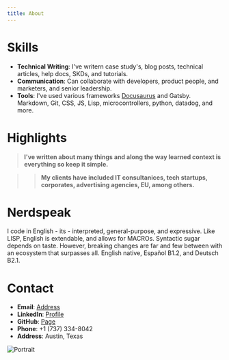```yaml
---
title: About
---
```


# Skills

- **Technical Writing**: I've writern case study's, blog posts, technical articles, help docs, SKDs, and tutorials.
- **Communication**: Can collaborate with developers, product people, and marketers, and senior leadership.
- **Tools**: I've used various frameworks [Docusaurus](https://damurphy.com/docs/Tech%20Writing/Directory%20for%20website%20&%20content) and Gatsby. Markdown, Git, CSS, JS, Lisp, microcontrollers, python, datadog, and more. 


# Highlights 

> **I've written about many things and along the way learned context is everything so keep it simple.**

>> **My clients have included IT consultanices, tech startups, corporates, advertising agencies, EU, among others.**

# Nerdspeak

 I code in English - its - interpreted, general-purpose, and expressive. Like LISP, English is extendable, and allows for MACROs. Syntactic sugar depends on taste. However, breaking changes are far and few between with an ecosystem that surpasses all. English native, Español B1.2, and Deutsch B2.1.

# Contact

- **Email**: [Address](mailto:donohomurphy@gmail.com)
- **LinkedIn**: [Profile](https://www.linkedin.com/in/alan-murphy-/)
- **GitHub**: [Page](https://github.com/Alan4247748)
- **Phone**: +1 (737) 334-8042
- **Address**: Austin, Texas

![Portrait](/img/Me2.png)